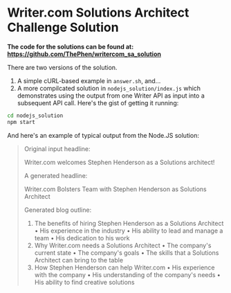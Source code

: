 # Writer.com Solutions Architect Challenge Solution

**The code for the solutions can be found at: https://github.com/ThePhen/writercom_sa_solution**

There are two versions of the solution. 
1. A simple cURL-based example in `answer.sh`, and...
2. A more compilcated solution in `nodejs_solution/index.js` which demonstrates using the output from one Writer API as input into a subsequent API call. Here's the gist of getting it running:
```sh
cd nodejs_solution
npm start
```
And here's an example of typical output from the Node.JS solution:
> 
> Original input headline:
> 
> Writer.com welcomes Stephen Henderson as a Solutions architect!
> 
> A generated headline:
> 
> Writer.com Bolsters Team with Stephen Henderson as Solutions Architect
> 
> Generated blog outline:
> 1. The benefits of hiring Stephen Henderson as a Solutions Architect
> • His experience in the industry
> • His ability to lead and manage a team
> • His dedication to his work
> 2. Why Writer.com needs a Solutions Architect
> • The company's current state
> • The company's goals
> • The skills that a Solutions Architect can bring to the table
> 3. How Stephen Henderson can help Writer.com
> • His experience with the company
> • His understanding of the company's needs
> • His ability to find creative solutions
> 
